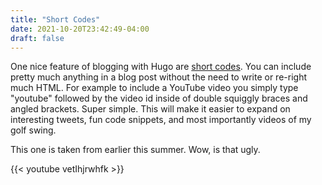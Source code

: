 ```yaml
---
title: "Short Codes"
date: 2021-10-20T23:42:49-04:00
draft: false
---
```


One nice feature of blogging with Hugo are [short codes](https://gohugo.io/content-management/shortcodes/). You can include pretty much anything in a blog post without the need to write or re-right much HTML. For example to include a YouTube video you simply type "youtube" followed by the video id inside of double squiggly braces and angled brackets. Super simple. This will make it easier to expand on interesting tweets, fun code snippets, and most importantly videos of my golf swing. 

This one is taken from earlier this summer. Wow, is that ugly.

{{< youtube vetIhjrwhfk >}}

